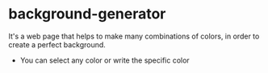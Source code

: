 # background-generator

It's a web page that helps to make many combinations of colors, in order to create a perfect background.
* You can select any color or write the specific color